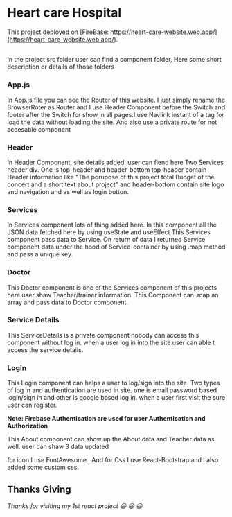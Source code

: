 # Heart care Hospital

This project deployed on [FireBase: https://heart-care-website.web.app/](https://heart-care-website.web.app/).

## 

In the project src folder user can find a component folder, 
Here some short description or details of those folders

### App.js

In App.js file you can see the Router of this website. I just simply rename the BrowserRoter as Router and I use Header Component before the Switch and footer after the Switch for show in all pages.I use Navlink instant of a tag for load the data without loading the site. And also use a private route for not accesable component 

### Header

In Header Component, site details added. 
user can fiend here Two Services header div. One is top-header and header-bottom
top-header contain Header information like "The porupose of this project total Budget of the concert and a short text about project" and header-bottom contain site logo and navigation and as well as login button. 


### Services

In Services component lots of thing added here. 
In this component all the  JSON data fetched here by using useState and useEffect
This Services component pass data to Service.
On return of data I returned Service component data under the hood of Service-container by using .map method and pass a unique key. 


### Doctor

This Doctor component is one of the Services component of this projects here user shaw Teacher/trainer information. 
This Component can .map an array and pass data to Doctor component. 

### Service Details

This ServiceDetails is a private component nobody can access this component without log in. when a user log in into the site user can able t access the service details.


### Login
This Login component can helps a user to log/sign into the site. Two types of log in and authentication are used in  site. one is email password based login/sign in and other is google based log in. when a user first visit the sure user can register. 

**Note:  Firebase Authentication are used for user Authentication and Authorization**

This About component can show up the About data and Teacher data as well. 
user can shaw 3 data updated


for icon  I use FontAwesome . And for Css I use React-Bootstrap and I also added some custom css. 

## Thanks Giving

*Thanks for visiting my 1st react project :smiley: :smiley: :smiley:*